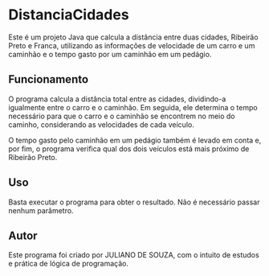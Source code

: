 # DistanciaCidades

Este é um projeto Java que calcula a distância entre duas cidades, Ribeirão Preto e Franca, utilizando as informações de velocidade de um carro e um caminhão e o tempo gasto por um caminhão em um pedágio.

## Funcionamento

O programa calcula a distância total entre as cidades, dividindo-a igualmente entre o carro e o caminhão. 
Em seguida, ele determina o tempo necessário para que o carro e o caminhão se encontrem no meio do caminho, considerando as velocidades de cada veículo.

O tempo gasto pelo caminhão em um pedágio também é levado em conta e, por fim, o programa verifica qual dos dois veículos está mais próximo de Ribeirão Preto.

## Uso

Basta executar o programa para obter o resultado. Não é necessário passar nenhum parâmetro.

## Autor

Este programa foi criado por JULIANO DE SOUZA, com o intuito de estudos e prática de lógica
de programação.

